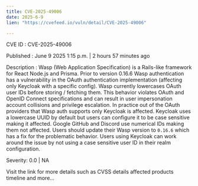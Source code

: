 ```yaml
---
title: CVE-2025-49006
date: 2025-6-9
lien: "https://cvefeed.io/vuln/detail/CVE-2025-49006"

---
```


CVE ID : CVE-2025-49006

Published :  June 9
2025
1:15 p.m. | 2 hours
57 minutes ago

Description : Wasp (Web Application Specification) is a Rails-like framework for React
Node.js
and Prisma. Prior to version 0.16.6
Wasp authentication has a vulnerability in the OAuth authentication implementation (affecting only Keycloak with a specific config). Wasp currently lowercases OAuth user IDs before storing / fetching them. This behavior violates OAuth and OpenID Connect specifications and can result in user impersonation
account collisions
and privilege escalation. In practice
out of the OAuth providers that Wasp auth supports
only Keycloak is affected. Keycloak uses a lowercase UUID by default
but users can configure it to be case sensitive
making it affected. Google
GitHub
and Discord use numerical IDs
making them not affected. Users should update their Wasp version to `0.16.6` which has a fix for the problematic behavior. Users using Keycloak can work around the issue by not using a case sensitive user ID in their realm configuration.

Severity: 0.0 | NA

Visit the link for more details
such as CVSS details
affected products
timeline
and more...

